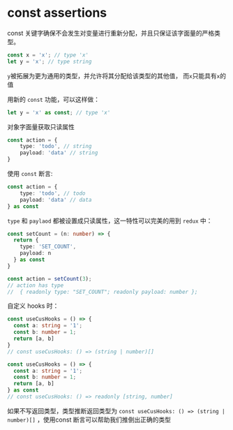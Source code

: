 # const assertions
const 关键字确保不会发生对变量进行重新分配，并且只保证该字面量的严格类型。
```ts
const x = 'x'; // type 'x'
let y = 'x'; // type string
```
`y`被拓展为更为通用的类型，并允许将其分配给该类型的其他值， 而`x`只能具有`x`的值

用新的 `const` 功能，可以这样做：
```ts
let y = 'x' as const; // type 'x'
```
对象字面量获取只读属性

```ts
const action = {
    type: 'todo', // string
    payload: 'data' // string
}
```
使用 `const` 断言:

```ts
const action = {
    type: 'todo', // todo
    payload: 'data' // data
} as const
```
`type` 和 `paylaod` 都被设置成只读属性，这一特性可以完美的用到 `redux` 中：

```ts
const setCount = (n: number) => {
  return {
    type: 'SET_COUNT',
    payload: n
  } as const
}

const action = setCount(3);
// action has type
//  { readonly type: "SET_COUNT"; readonly payload: number };
```
自定义 hooks 时：

```ts
const useCusHooks = () => {
  const a: string = '1';
  const b: number = 1;
  return [a, b]
} 
// const useCusHooks: () => (string | number)[]

const useCusHooks = () => {
  const a: string = '1';
  const b: number = 1;
  return [a, b]
} as const
// const useCusHooks: () => readonly [string, number]
```
如果不写返回类型，类型推断返回类型为 `const useCusHooks: () => (string | number)[]` ，使用const 断言可以帮助我们推倒出正确的类型